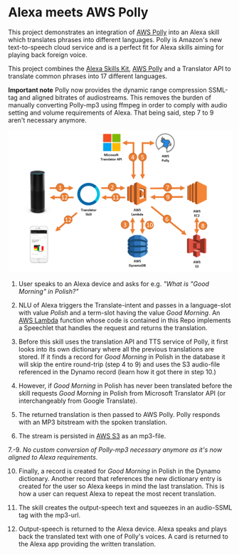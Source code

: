 # Alexa meets AWS Polly

This project demonstrates an integration of [AWS Polly](https://aws.amazon.com/polly/) into an Alexa skill which translates phrases into different languages.
Polly is Amazon's new text-to-speech cloud service and is a perfect fit for Alexa skills aiming for playing back foreign voice.

This project combines the [Alexa Skills Kit](https://developer.amazon.com/alexa-skills-kit), [AWS Polly](https://aws.amazon.com/polly/) and a Translator API to translate common phrases into
17 different languages.

__Important note__
Polly now provides the dynamic range compression SSML-tag and aligned bitrates of audiostreams. This removes the burden of manually converting Polly-mp3 using ffmpeg in order to
comply with audio setting and volume requirements of Alexa. That being said, step 7 to 9 aren't necessary anymore.

![](docs/solution-architecture.png)

1. User speaks to an Alexa device and asks for e.g. _"What is "Good Morning" in Polish?"_

2. NLU of Alexa triggers the Translate-intent and passes in a language-slot with
value _Polish_ and a term-slot having the value _Good Morning_. An [AWS Lambda](https://aws.amazon.com/lambda) function whose code is contained in this
Repo implements a Speechlet that handles the request and returns the translation.

3. Before this skill uses the translation API and TTS service of Polly, it first looks into its own dictionary where all the
previous translations are stored. If it finds a record for _Good Morning_ in Polish in the database it will skip the
 entire round-trip (step 4 to 9) and uses the S3 audio-file referenced in the Dynamo record (learn how it got there in step 10.)

4. However, if _Good Morning_ in Polish has never been translated before the skill requests _Good Morning_ 
 in Polish from Microsoft Translator API (or interchangeably from Google Translate).

5. The returned translation is then passed to AWS Polly. Polly responds with 
an MP3 bitstream with the spoken translation.

6. The stream is persisted in [AWS S3](https://aws.amazon.com/s3) as an mp3-file. 

7.-9. _No custom conversion of Polly-mp3 necessary anymore as it's now aligned to Alexa requirements._

10. Finally, a record is created for _Good Morning_ in Polish in the Dynamo dictionary. Another record that references the new
dictionary entry is created for the user so Alexa keeps in mind the last translation. This is how a user can
request Alexa to repeat the most recent translation.

11. The skill creates the output-speech text and squeezes in an audio-SSML tag with the mp3-url.

12. Output-speech is returned to the Alexa device. Alexa speaks and plays back the translated text with one of
Polly's voices. A card is returned to the Alexa app providing the written translation.



